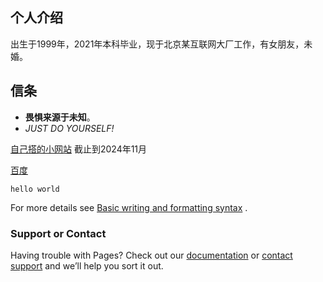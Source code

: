 ## 个人介绍

出生于1999年，2021年本科毕业，现于北京某互联网大厂工作，有女朋友，未婚。

## 信条

- **畏惧来源于未知**。
- _JUST DO YOURSELF!_

[自己搭的小网站](http://60.205.126.60:8080/) 截止到2024年11月


[百度](https://www.baidu.com)

`
hello world
`

For more details
see [Basic writing and formatting syntax](https://docs.github.com/en/github/writing-on-github/getting-started-with-writing-and-formatting-on-github/basic-writing-and-formatting-syntax)
.
### Support or Contact

Having trouble with Pages? Check out our [documentation](https://docs.github.com/categories/github-pages-basics/) or [contact support](https://support.github.com/contact) and we’ll help you sort it out.
